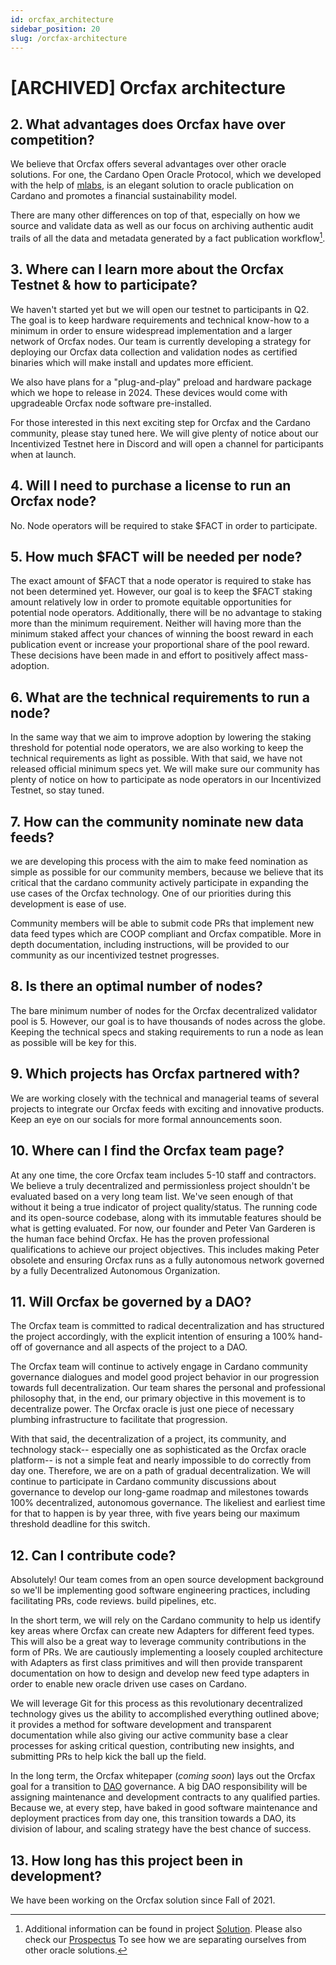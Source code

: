 ```yaml
---
id: orcfax_architecture
sidebar_position: 20
slug: /orcfax-architecture
---
```


# [ARCHIVED] Orcfax architecture

## 2. What advantages does Orcfax have over competition?

We believe that Orcfax offers several advantages over other oracle solutions.
For one, the Cardano Open Oracle Protocol, which we developed with the help of
[mlabs](https://mlabs.city/), is an elegant solution to oracle publication on
Cardano and promotes a financial sustainability model.

There are many other differences on top of that, especially on how we source and
validate data as well as our focus on archiving authentic audit trails of all
the data and metadata generated by a fact publication workflow[^1].

## 3. Where can I learn more about the Orcfax Testnet & how to participate?

We haven't started yet but we will open our testnet to participants in Q2. The
goal is to keep hardware requirements and technical know-how to a minimum in
order to ensure widespread implementation and a larger network of Orcfax nodes.
Our team is currently developing a strategy for deploying our Orcfax data
collection and validation nodes as certified binaries which will make install
and updates more efficient.

We also have plans for a "plug-and-play" preload and hardware package which we
hope to release in 2024. These devices would come with upgradeable Orcfax node
software pre-installed.

For those interested in this next exciting step for Orcfax and the Cardano
community, please stay tuned here. We will give plenty of notice about our
Incentivized Testnet here in Discord and will open a channel for participants
when at launch.

## 4. Will I need to purchase a license to run an Orcfax node?

No. Node operators will be required to stake \$FACT in order to participate.

## 5. How much \$FACT will be needed per node?

The exact amount of \$FACT that a node operator is required to stake has not
been determined yet. However, our goal is to keep the \$FACT staking amount
relatively low in order to promote equitable opportunities for potential node
operators. Additionally, there will be no advantage to staking more than the
minimum requirement. Neither will having more than the minimum staked affect
your chances of winning the boost reward in each publication event or increase
your proportional share of the pool reward. These decisions have been made in
and effort to positively affect mass-adoption.

## 6. What are the technical requirements to run a node?

In the same way that we aim to improve adoption by lowering the staking
threshold for potential node operators, we are also working to keep the
technical requirements as light as possible. With that said, we have not
released official minimum specs yet. We will make sure our community has plenty
of notice on how to participate as node operators in our Incentivized Testnet,
so stay tuned.

## 7. How can the community nominate new data feeds?

we are developing this process with the aim to make feed nomination as simple as
possible for our community members, because we believe that its critical that
the cardano community actively participate in expanding the use cases of the
Orcfax technology. One of our priorities during this development is ease of use.

Community members will be able to submit code PRs that implement new data feed
types which are COOP compliant and Orcfax compatible. More in depth
documentation, including instructions, will be provided to our community as our
incentivized testnet progresses.

## 8. Is there an optimal number of nodes?

The bare minimum number of nodes for the Orcfax decentralized validator pool
is 5. However, our goal is to have thousands of nodes across the globe. Keeping
the technical specs and staking requirements to run a node as lean as possible
will be key for this.

## 9. Which projects has Orcfax partnered with?

We are working closely with the technical and managerial teams of several
projects to integrate our Orcfax feeds with exciting and innovative products.
Keep an eye on our socials for more formal announcements soon.

## 10. Where can I find the Orcfax team page?

At any one time, the core Orcfax team includes 5-10 staff and contractors. We
believe a truly decentralized and permissionless project shouldn't be evaluated
based on a very long team list. We've seen enough of that without it being a
true indicator of project quality/status. The running code and its open-source
codebase, along with its immutable features should be what is getting evaluated.
For now, our founder and Peter Van Garderen is the human face behind Orcfax. He
has the proven professional qualifications to achieve our project objectives.
This includes making Peter obsolete and ensuring Orcfax runs as a fully
autonomous network governed by a fully Decentralized Autonomous Organization.

## 11. Will Orcfax be governed by a DAO?

The Orcfax team is committed to radical decentralization and has structured the
project accordingly, with the explicit intention of ensuring a 100% hand-off of
governance and all aspects of the project to a DAO.

The Orcfax team will continue to actively engage in Cardano community governance
dialogues and model good project behavior in our progression towards full
decentralization. Our team shares the personal and professional philosophy that,
in the end, our primary objective in this movement is to decentralize power. The
Orcfax oracle is just one piece of necessary plumbing infrastructure to
facilitate that progression.

With that said, the decentralization of a project, its community, and technology
stack-- especially one as sophisticated as the Orcfax oracle platform-- is not a
simple feat and nearly impossible to do correctly from day one. Therefore, we
are on a path of gradual decentralization. We will continue to participate in
Cardano community discussions about governance to develop our long-game roadmap
and milestones towards 100% decentralized, autonomous governance. The likeliest
and earliest time for that to happen is by year three, with five years being our
maximum threshold deadline for this switch.

## 12. Can I contribute code?

Absolutely! Our team comes from an open source development background so we'll
be implementing good software engineering practices, including facilitating PRs,
code reviews. build pipelines, etc.

In the short term, we will rely on the Cardano community to help us identify key
areas where Orcfax can create new Adapters for different feed types. This will
also be a great way to leverage community contributions in the form of PRs. We
are cautiously implementing a loosely coupled architecture with Adapters as
first class primitives and will then provide transparent documentation on how to
design and develop new feed type adapters in order to enable new oracle driven
use cases on Cardano.

We will leverage Git for this process as this revolutionary decentralized
technology gives us the ability to accomplished everything outlined above; it
provides a method for software development and transparent documentation while
also giving our active community base a clear processes for asking critical
question, contributing new insights, and submitting PRs to help kick the ball up
the field.

In the long term, the Orcfax whitepaper (_coming soon_) lays out the Orcfax goal
for a transition to
[DAO](https://docs.orcfax.io/orcfax-architecture#6-will-orcfax-be-governed-by-a-dao)
governance. A big DAO responsibility will be assigning maintenance and
development contracts to any qualified parties. Because we, at every step, have
baked in good software maintenance and deployment practices from day one, this
transition towards a DAO, its division of labour, and scaling strategy have the
best chance of success.

## 13. How long has this project been in development?

We have been working on the Orcfax solution since Fall of 2021.

[^1]:
    Additional information can be found in project
    [Solution](https://docs.orcfax.io/solution). Please also check our
    [Prospectus](https://orcfax.io/assets/Orcfax-ISPO-Prospectus--March15-2023.pdf)
    To see how we are separating ourselves from other oracle solutions.
